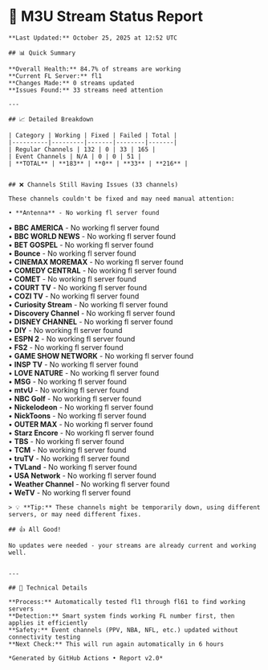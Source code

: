 # 🔧 M3U Stream Status Report
    
    **Last Updated:** October 25, 2025 at 12:52 UTC
    
    ## 📊 Quick Summary
    
    **Overall Health:** 84.7% of streams are working  
    **Current FL Server:** fl1  
    **Changes Made:** 0 streams updated  
    **Issues Found:** 33 streams need attention  
    
    ---
    
    ## 📈 Detailed Breakdown
    
    | Category | Working | Fixed | Failed | Total |
    |----------|---------|-------|--------|-------|
    | Regular Channels | 132 | 0 | 33 | 165 |
    | Event Channels | N/A | 0 | 0 | 51 |
    | **TOTAL** | **183** | **0** | **33** | **216** |
    
    
    ## ❌ Channels Still Having Issues (33 channels)
    
    These channels couldn't be fixed and may need manual attention:
    
    • **Antenna** - No working fl server found  
• **BBC AMERICA** - No working fl server found  
• **BBC WORLD NEWS** - No working fl server found  
• **BET GOSPEL** - No working fl server found  
• **Bounce** - No working fl server found  
• **CINEMAX MOREMAX** - No working fl server found  
• **COMEDY CENTRAL** - No working fl server found  
• **COMET** - No working fl server found  
• **COURT TV** - No working fl server found  
• **COZI TV** - No working fl server found  
• **Curiosity Stream** - No working fl server found  
• **Discovery Channel** - No working fl server found  
• **DISNEY CHANNEL** - No working fl server found  
• **DIY** - No working fl server found  
• **ESPN 2** - No working fl server found  
• **FS2** - No working fl server found  
• **GAME SHOW NETWORK** - No working fl server found  
• **INSP TV** - No working fl server found  
• **LOVE NATURE** - No working fl server found  
• **MSG** - No working fl server found  
• **mtvU** - No working fl server found  
• **NBC Golf** - No working fl server found  
• **Nickelodeon** - No working fl server found  
• **NickToons** - No working fl server found  
• **OUTER MAX** - No working fl server found  
• **Starz Encore** - No working fl server found  
• **TBS** - No working fl server found  
• **TCM** - No working fl server found  
• **truTV** - No working fl server found  
• **TVLand** - No working fl server found  
• **USA Network** - No working fl server found  
• **Weather Channel** - No working fl server found  
• **WeTV** - No working fl server found  

    > 💡 **Tip:** These channels might be temporarily down, using different servers, or may need different fixes.
    
    ## 👍 All Good!
    
    No updates were needed - your streams are already current and working well.
    
    
    ---
    
    ## 🔧 Technical Details
    
    **Process:** Automatically tested fl1 through fl61 to find working servers  
    **Detection:** Smart system finds working FL number first, then applies it efficiently  
    **Safety:** Event channels (PPV, NBA, NFL, etc.) updated without connectivity testing  
    **Next Check:** This will run again automatically in 6 hours  
    
    *Generated by GitHub Actions • Report v2.0*
    